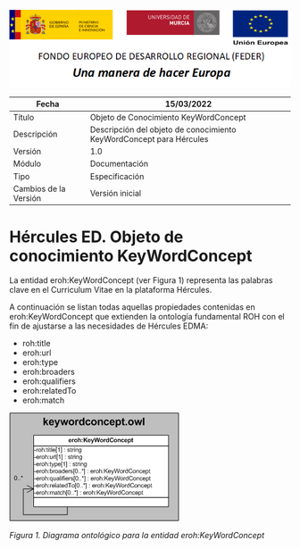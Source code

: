 ![](../../Docs/media/CabeceraDocumentosMD.png)

| Fecha         | 15/03/2022                                                   |
| ------------- | ------------------------------------------------------------ |
|Título|Objeto de Conocimiento KeyWordConcept| 
|Descripción|Descripción del objeto de conocimiento KeyWordConcept para Hércules|
|Versión|1.0|
|Módulo|Documentación|
|Tipo|Especificación|
|Cambios de la Versión|Versión inicial|

# Hércules ED. Objeto de conocimiento KeyWordConcept

La entidad eroh:KeyWordConcept (ver Figura 1) representa las palabras clave en el Curriculum Vitae en la plataforma Hércules.

A continuación se listan todas aquellas propiedades contenidas en eroh:KeyWordConcept que extienden la ontología fundamental ROH con el fin de ajustarse a las necesidades de Hércules EDMA:

- roh:title
- eroh:url
- eroh:type
- eroh:broaders
- eroh:qualifiers
- eroh:relatedTo
- eroh:match

![](../../Docs/media/ObjetosDeConocimiento/KeyWordConcept.png)

*Figura 1. Diagrama ontológico para la entidad eroh:KeyWordConcept*
